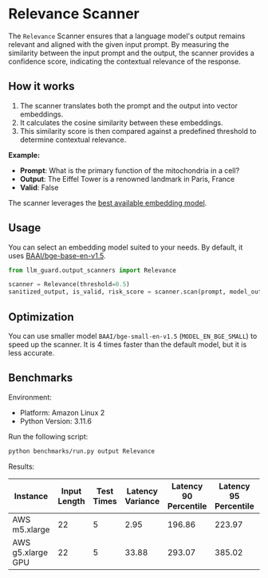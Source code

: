 # Relevance Scanner

The `Relevance` Scanner ensures that a language model's output remains relevant and aligned with the given input prompt. By measuring the similarity between the input prompt and the output, the scanner provides a confidence score, indicating the contextual relevance of the response.

## How it works

1. The scanner translates both the prompt and the output into vector embeddings.
2. It calculates the cosine similarity between these embeddings.
3. This similarity score is then compared against a predefined threshold to determine contextual relevance.


**Example:**

- **Prompt**: What is the primary function of the mitochondria in a cell?
- **Output**: The Eiffel Tower is a renowned landmark in Paris, France
- **Valid**: False

The scanner leverages the [best available embedding model](https://huggingface.co/spaces/mteb/leaderboard).

## Usage

You can select an embedding model suited to your needs. By default, it uses [BAAI/bge-base-en-v1.5](https://huggingface.co/BAAI/bge-base-en-v1.5).

```python
from llm_guard.output_scanners import Relevance

scanner = Relevance(threshold=0.5)
sanitized_output, is_valid, risk_score = scanner.scan(prompt, model_output)
```

## Optimization

You can use smaller model `BAAI/bge-small-en-v1.5` (`MODEL_EN_BGE_SMALL`) to speed up the scanner. It is 4 times faster than the default model, but it is less accurate.

## Benchmarks

Environment:

- Platform: Amazon Linux 2
- Python Version: 3.11.6

Run the following script:

```sh
python benchmarks/run.py output Relevance
```

Results:

| Instance              | Input Length | Test Times | Latency Variance | Latency 90 Percentile | Latency 95 Percentile | Latency 99 Percentile | Average Latency (ms) | QPS     |
|-----------------------|--------------|------------|------------------|-----------------------|-----------------------|-----------------------|----------------------|---------|
| AWS m5.xlarge         | 22           | 5          | 2.95             | 196.86                | 223.97                | 245.66                | 142.39               | 154.51  |
| AWS g5.xlarge GPU     | 22           | 5          | 33.88            | 293.07                | 385.02                | 458.59                | 108.85               | 202.11  |
